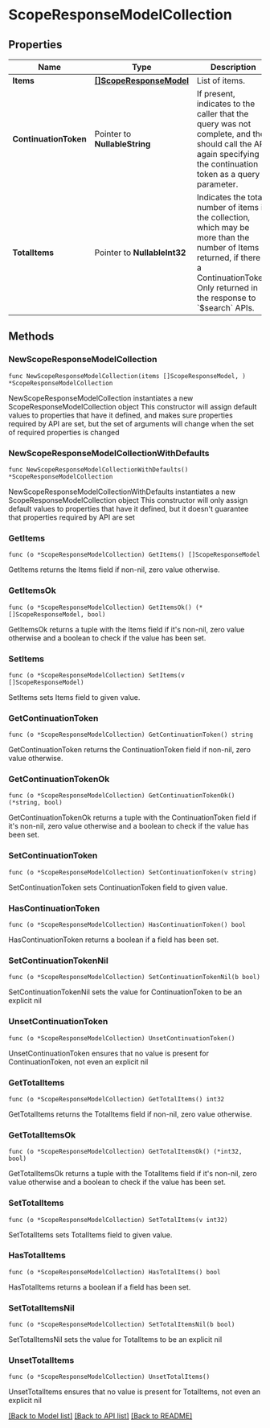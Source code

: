 # ScopeResponseModelCollection

## Properties

Name | Type | Description | Notes
------------ | ------------- | ------------- | -------------
**Items** | [**[]ScopeResponseModel**](ScopeResponseModel.md) | List of items. | 
**ContinuationToken** | Pointer to **NullableString** | If present, indicates to the caller that the query was not complete, and they should call the API again specifying the continuation token as a query parameter. | [optional] 
**TotalItems** | Pointer to **NullableInt32** | Indicates the total number of items in the collection, which may be more than the number of Items returned, if there is a ContinuationToken.  Only returned in the response to &#x60;$search&#x60; APIs. | [optional] 

## Methods

### NewScopeResponseModelCollection

`func NewScopeResponseModelCollection(items []ScopeResponseModel, ) *ScopeResponseModelCollection`

NewScopeResponseModelCollection instantiates a new ScopeResponseModelCollection object
This constructor will assign default values to properties that have it defined,
and makes sure properties required by API are set, but the set of arguments
will change when the set of required properties is changed

### NewScopeResponseModelCollectionWithDefaults

`func NewScopeResponseModelCollectionWithDefaults() *ScopeResponseModelCollection`

NewScopeResponseModelCollectionWithDefaults instantiates a new ScopeResponseModelCollection object
This constructor will only assign default values to properties that have it defined,
but it doesn't guarantee that properties required by API are set

### GetItems

`func (o *ScopeResponseModelCollection) GetItems() []ScopeResponseModel`

GetItems returns the Items field if non-nil, zero value otherwise.

### GetItemsOk

`func (o *ScopeResponseModelCollection) GetItemsOk() (*[]ScopeResponseModel, bool)`

GetItemsOk returns a tuple with the Items field if it's non-nil, zero value otherwise
and a boolean to check if the value has been set.

### SetItems

`func (o *ScopeResponseModelCollection) SetItems(v []ScopeResponseModel)`

SetItems sets Items field to given value.


### GetContinuationToken

`func (o *ScopeResponseModelCollection) GetContinuationToken() string`

GetContinuationToken returns the ContinuationToken field if non-nil, zero value otherwise.

### GetContinuationTokenOk

`func (o *ScopeResponseModelCollection) GetContinuationTokenOk() (*string, bool)`

GetContinuationTokenOk returns a tuple with the ContinuationToken field if it's non-nil, zero value otherwise
and a boolean to check if the value has been set.

### SetContinuationToken

`func (o *ScopeResponseModelCollection) SetContinuationToken(v string)`

SetContinuationToken sets ContinuationToken field to given value.

### HasContinuationToken

`func (o *ScopeResponseModelCollection) HasContinuationToken() bool`

HasContinuationToken returns a boolean if a field has been set.

### SetContinuationTokenNil

`func (o *ScopeResponseModelCollection) SetContinuationTokenNil(b bool)`

 SetContinuationTokenNil sets the value for ContinuationToken to be an explicit nil

### UnsetContinuationToken
`func (o *ScopeResponseModelCollection) UnsetContinuationToken()`

UnsetContinuationToken ensures that no value is present for ContinuationToken, not even an explicit nil
### GetTotalItems

`func (o *ScopeResponseModelCollection) GetTotalItems() int32`

GetTotalItems returns the TotalItems field if non-nil, zero value otherwise.

### GetTotalItemsOk

`func (o *ScopeResponseModelCollection) GetTotalItemsOk() (*int32, bool)`

GetTotalItemsOk returns a tuple with the TotalItems field if it's non-nil, zero value otherwise
and a boolean to check if the value has been set.

### SetTotalItems

`func (o *ScopeResponseModelCollection) SetTotalItems(v int32)`

SetTotalItems sets TotalItems field to given value.

### HasTotalItems

`func (o *ScopeResponseModelCollection) HasTotalItems() bool`

HasTotalItems returns a boolean if a field has been set.

### SetTotalItemsNil

`func (o *ScopeResponseModelCollection) SetTotalItemsNil(b bool)`

 SetTotalItemsNil sets the value for TotalItems to be an explicit nil

### UnsetTotalItems
`func (o *ScopeResponseModelCollection) UnsetTotalItems()`

UnsetTotalItems ensures that no value is present for TotalItems, not even an explicit nil

[[Back to Model list]](../README.md#documentation-for-models) [[Back to API list]](../README.md#documentation-for-api-endpoints) [[Back to README]](../README.md)



